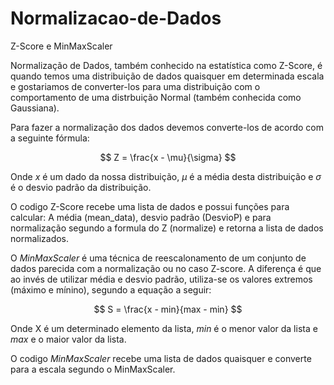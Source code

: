 # Normalizacao-de-Dados
Z-Score e MinMaxScaler

Normalização de Dados, também conhecido na estatística como Z-Score, é quando temos uma distribuição de dados quaisquer em determinada escala e gostariamos de converter-los para uma distribuição com o comportamento de uma distrbuição Normal (também conhecida como Gaussiana).

Para fazer a normalização dos dados devemos converte-los de acordo com a seguinte fórmula:

$$ Z = \frac{x - \mu}{\sigma} $$

Onde $x$ é um dado da nossa distribuição, $\mu$ é a média desta distribuição e $\sigma$ é o desvio padrão da distribuição.

O codigo Z-Score recebe uma lista de dados e possui funções para calcular:  A média (mean_data), desvio padrão (DesvioP) e  para normalização segundo a formula do Z (normalize) e retorna a lista de dados normalizados.

O _MinMaxScaler_ é uma técnica de reescalonamento de um conjunto de dados parecida com a normalização ou no caso Z-score. A diferença é que ao invés de utilizar média e desvio padrão, utiliza-se os valores extremos (máximo e mínino), segundo a equação a seguir:

$$ S = \frac{x - min}{max - min} $$

Onde X é um determinado elemento da lista, $min$ é o menor valor da lista e $max$ e o maior valor da lista.

O codigo _MinMaxScaler_ recebe uma lista de dados quaisquer e converte para a escala segundo o MinMaxScaler.
